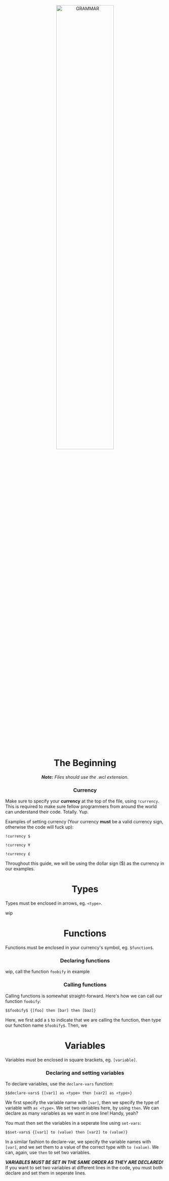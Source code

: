 <div align="center">
  <picture>
    <source media="(prefers-color-scheme: dark)" srcset="https://github.com/user-attachments/assets/bfd2d883-6689-4593-b8b5-5ea6e09d9116">
    <source media="(prefers-color-scheme: light)" srcset="https://github.com/user-attachments/assets/bfd2d883-6689-4593-b8b5-5ea6e09d9116">
    <img alt="GRAMMAR"
         src="https://github.com/user-attachments/assets/bfd2d883-6689-4593-b8b5-5ea6e09d9116"
         width="60%">
  </picture>
</div>


<div align="center">
  <h1>The Beginning</h1>
  <i><b>Note:</b> Files should use the .wcl extension. </i>
</div>


<div align="center">
  <h3>Currency</h3>
</div>

Make sure to specify your **currency** at the top of the file, using `!currency`. This is required to make sure fellow programmers from around the world can understand their code. Totally. Yup.

Examples of setting currency (Your currency **must** be a valid currency sign, otherwise the code will fuck up):
```
!currency $
```
```
!currency ¥
```
```
!currency £
```
Throughout this guide, we will be using the dollar sign ($) as the currency in our examples.


<div align="center">
  <h1>Types</h1>
</div>

Types must be enclosed in arrows, eg. `<type>`.

wip


<div align="center">
  <h1>Functions</h1>
</div>

Functions must be enclosed in your currency's symbol, eg. `$function$`.


<div align="center">
  <h3>Declaring functions</h3>
</div>

wip, call the function `foobify` in example


<div align="center">
  <h3>Calling functions</h3>
</div>

Calling functions is somewhat straight-forward. Here's how we can call our function `foobify`:
```
$$foobify$ {[foo] then [bar] then [baz]}
```
Here, we first add a `$` to indicate that we are calling the function, then type our function name `$foobify$`. Then, we


<div align="center">
  <h1>Variables</h1>
</div>

Variables must be enclosed in square brackets, eg. `[variable]`.


<div align="center">
  <h3>Declaring and setting variables</h3>
</div>

To declare variables, use the `declare-vars` function:
```
$$declare-vars$ {[var1] as <type> then [var2] as <type>}
```
We first specify the variable name with `[var]`, then we specify the type of variable with `as <type>`. We set two variables here, by using `then`. We can declare as many variables as we want in one line! Handy, yeah?

You must then set the variables in a seperate line using `set-vars`:
```
$$set-vars$ {[var1] to (value) then [var2] to (value)}
```
In a similar fashion to declare-var, we specify the variable names with `[var]`, and we set them to a value of the correct type with `to (value)`. We can, again, use `then` to set two variables.

***VARIABLES MUST BE SET IN THE SAME ORDER AS THEY ARE DECLARED!*** If you want to set two variables at different lines in the code, you must both declare and set them in seperate lines.
